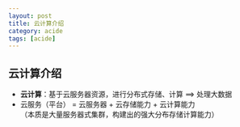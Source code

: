 ```yaml
---
layout: post
title: 云计算介绍 
category: acide
tags: [acide]
---
```


 

## 云计算介绍
- **云计算**：基于云服务器资源，进行分布式存储、计算 ==> 处理大数据         
- 云服务（平台） = 云服务器 + 云存储能力 + 云计算能力  
（本质是大量服务器式集群，构建出的强大分布存储计算能力）